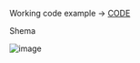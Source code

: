 Working code example -> [CODE](https://github.com/zmajstorovic/Arduino-codes/blob/main/Temeprature_humidity_sensor/Temperature_Humidity.ino)

Shema

![image](https://user-images.githubusercontent.com/18489380/165075261-8dfaf187-b404-4d08-a91e-03ec3982fc26.png)
